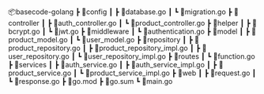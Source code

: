 📦basecode-golang
 ┣ 📂config
 ┃ ┣ 📜database.go
 ┃ ┗ 📜migration.go
 ┣ 📂controller
 ┃ ┣ 📜auth_controller.go
 ┃ ┗ 📜product_controller.go
 ┣ 📂helper
 ┃ ┣ 📜bcrypt.go
 ┃ ┗ 📜jwt.go
 ┣ 📂middleware
 ┃ ┗ 📜authentication.go
 ┣ 📂model
 ┃ ┣ 📜product_model.go
 ┃ ┗ 📜user_model.go
 ┣ 📂repository
 ┃ ┣ 📜product_repository.go
 ┃ ┣ 📜product_repository_impl.go
 ┃ ┣ 📜user_repository.go
 ┃ ┗ 📜user_repository_impl.go
 ┣ 📂routes
 ┃ ┗ 📜function.go
 ┣ 📂services
 ┃ ┣ 📜auth_service.go
 ┃ ┣ 📜auth_service_impl.go
 ┃ ┣ 📜product_service.go
 ┃ ┗ 📜product_service_impl.go
 ┣ 📂web
 ┃ ┣ 📜request.go
 ┃ ┗ 📜response.go
 ┣ 📜go.mod
 ┣ 📜go.sum
 ┗ 📜main.go